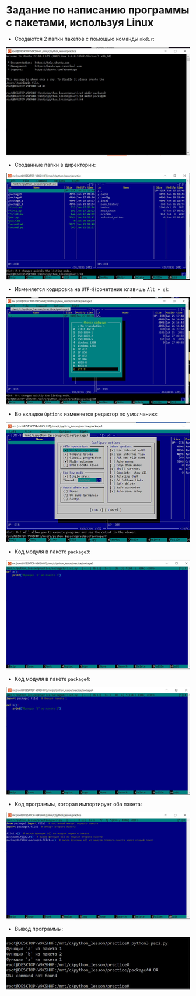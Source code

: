 # Задание по написанию программы с пакетами, используя Linux
+ Создаются 2 папки пакетов с помощью команды `mkdir`:

![](https://github.com/rom1577/PythonLessons/blob/main/ScreenShots/mc1_createFolder.JPG)
+ Созданные папки в директории:

![](https://github.com/rom1577/PythonLessons/blob/main/ScreenShots/mc2_createFolder.JPG)
+ Изменяется кодировка на `UTF-8`(сочетание клавишь `Alt + e`):

![](https://github.com/rom1577/PythonLessons/blob/main/ScreenShots/mc3_utf8.JPG)
+ Во вкладке `Options` изменяется редактор по умолчанию:

![](https://github.com/rom1577/PythonLessons/blob/main/ScreenShots/mc4_redactor.JPG)
+ Код модуля в пакете `package3`:

![](https://github.com/rom1577/PythonLessons/blob/main/ScreenShots/mc5_file1.JPG)
+ Код модуля в пакете `package4`:

![](https://github.com/rom1577/PythonLessons/blob/main/ScreenShots/mc6_file2.JPG)
+ Код программы, которая импортирует оба пакета:

![](https://github.com/rom1577/PythonLessons/blob/main/ScreenShots/mc7_filePac.JPG)
+ Вывод программы:

![](https://github.com/rom1577/PythonLessons/blob/main/ScreenShots/mc8_out.JPG)


